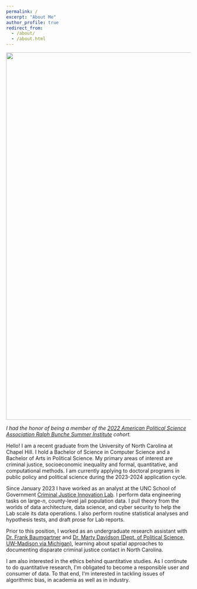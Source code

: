 ```yaml
---
permalink: /
excerpt: "About Me"
author_profile: true
redirect_from: 
  - /about/
  - /about.html
---
```


<center><img src="../images/RBSI_2022.jpg" width="1000"/></center>

*I had the honor of being a member of the [2022 American Political Science Association Ralph Bunche
 Summer Institute](https://www.apsanet.org/DIVERSITY/Ralph-Bunche-Summer-Institute/About-the-RBSI-Program) cohort.*

Hello! I am a recent graduate from the University of North Carolina at Chapel Hill. I hold a Bachelor of Science in Computer Science and a Bachelor of Arts in Political Science. My primary areas of interest are criminal justice, socioeconomic inequality and formal, quantitative, and computational methods. I am currently applying to doctoral programs in public policy and political science during the 2023-2024 application cycle.

Since January 2023 I have worked as an analyst at the UNC School of Government [Criminal Justice Innovation Lab](https://cjil.sog.unc.edu/). I perform data engineering tasks on large-$n$, county-level jail population data. I pull theory from the worlds of data architecture, data science, and cyber security to help the Lab scale its data operations. I also perform routine statistical analyses and hypothesis tests, and draft prose for Lab reports.

Prior to this position, I worked as an undergraduate research assistant with [Dr. Frank Baumgartner](https://fbaum.unc.edu/) and [Dr. Marty Davidson (Dept. of Political Science, UW-Madison via Michigan)](https://polisci.wisc.edu/staff/davidson-marty/), learning about spatial approaches to documenting disparate criminal justice contact in North Carolina.

I am also interested in the ethics behind quantitative studies. As I continute to do quantitative research, I'm obligated to become a responsible user and consumer of data. To that end, I'm interested in tackling issues of algorithmic bias, in academia as well as in industry.
